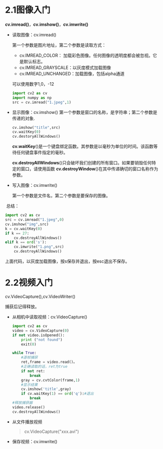 # 2.1图像入门

**cv.imread()**，**cv.imshow()**，**cv.imwrite()**

-   读取图像：cv.imread()

    第一个参数是图片地址，第二个参数是读取方式：

    -   cv.IMREAD_COLOR： 加载彩色图像。任何图像的透明度都会被忽视。它是默认标志。
    -   cv.IMREAD_GRAYSCALE：以灰度模式加载图像
    -   cv.IMREAD_UNCHANGED：加载图像，包括alpha通道

    可以使用数字1,0，-12
    
    ```python
    import cv2 as cv
    import numpy as np
    src = cv.imread("1.jpeg",1)
    ```

-   显示图像：cv.imshow()
    第一个参数是窗口的名称，是字符串；第二个参数是传递的对象.

    ```python
    cv.imshow("title",src)
    cv.waitKey(0)
    cv.destoryAllWindows()
    ```

    **cv.waitKey**()是一个键盘绑定函数。其参数是以毫秒为单位的时间。该函数等待任何键盘事件指定的毫秒。

    **cv.destroyAllWindows**()只会破坏我们创建的所有窗口。如果要销毁任何特定的窗口，请使用函数 **cv.destroyWindow**()在其中传递确切的窗口名称作为参数。

-   写入图像：cv.imwrite()

    第一个参数是文件名，第二个参数是要保存的图像。

​    总结：

```python
import cv2 as cv
src = cv.imread("1.jpeg",0)
cv.imshow("img",src)
k = cv.waitKey(0)
if k == 27:
    cv.destroyAllWindows()
elif k == ord('s'):
    cv.imwrite("1.png",src)
    cv.destroyAllWindows()
```

上面代码，以灰度加载图像，按s保存并退出，按esc退出不保存。



# 2.2视频入门

cv.VideoCapture(),cv.VideoWriter()

捕获后记得释放。

-   从相机中读取视频：cv.VideoCapture()

    ```python
    import cv2 as cv
    video = cv.VideoCapture(0)
    if not video.isOpened():
        print ("not found")
        exit(0)
    
    while True:
        #逐帧捕获
        ret,frame = video.read()。
        #正确读取的话，ret为true
        if not ret:
            break
        gray = cv.cvtColor(frame,1)
        #显示结果
        cv.imshow('title',gray)
        if cv.waitKey(1) == ord('q'):#退出
            break
    #释放捕获器
    video.release()
    cv.destroyAllWindows()
    ```

-   从文件播放视频

    >    cv.VideoCapture("xxx.avi")

-   保存视频：cv.imwrite()



















